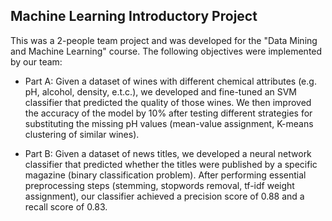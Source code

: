 ## Machine Learning Introductory Project

This was a 2-people team project and was developed for the "Data Mining and Machine Learning" course. The following objectives were implemented by our team:

* Part A: Given a dataset of wines with different chemical attributes (e.g. pH, alcohol, density, e.t.c.), we developed and fine-tuned an SVM classifier that predicted the quality of those wines. We then improved the accuracy of the model by 10% after testing different strategies for substituting the missing pH values (mean-value assignment, K-means clustering of similar wines).

* Part B: Given a dataset of news titles, we developed a neural network classifier that predicted whether the titles were published by a specific magazine (binary classification problem). After performing essential preprocessing steps (stemming, stopwords removal, tf-idf weight assignment), our classifier achieved a precision score of 0.88 and a recall score of 0.83.

